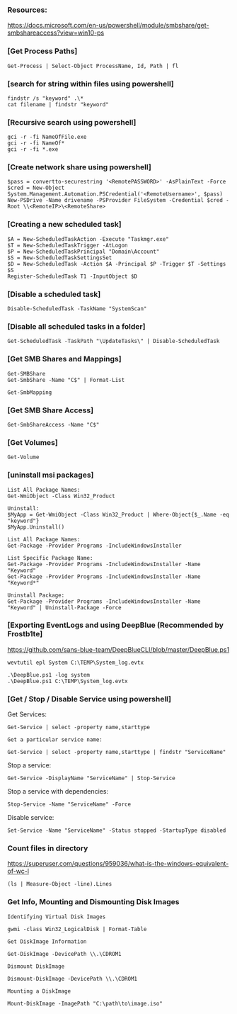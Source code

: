 ### Resources:
https://docs.microsoft.com/en-us/powershell/module/smbshare/get-smbshareaccess?view=win10-ps  

### [Get Process Paths]
```
Get-Process | Select-Object ProcessName, Id, Path | fl
```

### [search for string within files using powershell]
```
findstr /s "keyword" .\*
cat filename | findstr "keyword"
```

### [Recursive search using powershell]
```
gci -r -fi NameOfFile.exe
gci -r -fi NameOf*
gci -r -fi *.exe
```

### [Create network share using powershell]
```
$pass = convertto-securestring '<RemotePASSWORD>' -AsPlainText -Force
$cred = New-Object System.Management.Automation.PSCredential('<RemoteUsername>', $pass)
New-PSDrive -Name drivename -PSProvider FileSystem -Credential $cred -Root \\<RemoteIP>\<RemoteShare>
```

### [Creating a new scheduled task]
```
$A = New-ScheduledTaskAction -Execute "Taskmgr.exe"
$T = New-ScheduledTaskTrigger -AtLogon
$P = New-ScheduledTaskPrincipal "Domain\Account"
$S = New-ScheduledTaskSettingsSet
$D = New-ScheduledTask -Action $A -Principal $P -Trigger $T -Settings $S
Register-ScheduledTask T1 -InputObject $D
```

### [Disable a scheduled task]
```
Disable-ScheduledTask -TaskName "SystemScan"
```

### [Disable all scheduled tasks in a folder]
```
Get-ScheduledTask -TaskPath "\UpdateTasks\" | Disable-ScheduledTask
```

### [Get SMB Shares and Mappings]
```
Get-SMBShare
Get-SmbShare -Name "C$" | Format-List

Get-SmbMapping
```

### [Get SMB Share Access]
```
Get-SmbShareAccess -Name "C$"
```

### [Get Volumes]
```
Get-Volume
```

### [uninstall msi packages]
```
List All Package Names:
Get-WmiObject -Class Win32_Product

Uninstall:
$MyApp = Get-WmiObject -Class Win32_Product | Where-Object{$_.Name -eq "keyword"}
$MyApp.Uninstall()

List All Package Names:
Get-Package -Provider Programs -IncludeWindowsInstaller

List Specific Package Name: 
Get-Package -Provider Programs -IncludeWindowsInstaller -Name "Keyword"
Get-Package -Provider Programs -IncludeWindowsInstaller -Name "Keyword*"

Uninstall Package:
Get-Package -Provider Programs -IncludeWindowsInstaller -Name "Keyword" | Uninstall-Package -Force
```

### [Exporting EventLogs and using DeepBlue (Recommended by Frostb1te]

https://github.com/sans-blue-team/DeepBlueCLI/blob/master/DeepBlue.ps1

```
wevtutil epl System C:\TEMP\System_log.evtx

.\DeepBlue.ps1 -log system
.\DeepBlue.ps1 C:\TEMP\System_log.evtx
```

### [Get / Stop / Disable Service using powershell]

Get Services:
```
Get-Service | select -property name,starttype

Get a particular service name:

Get-Service | select -property name,starttype | findstr "ServiceName"
```

Stop a service:

```
Get-Service -DisplayName "ServiceName" | Stop-Service
```
Stop a service with dependencies:

```
Stop-Service -Name "ServiceName" -Force
```

Disable service:

```
Set-Service -Name "ServiceName" -Status stopped -StartupType disabled
```

### Count files in directory
https://superuser.com/questions/959036/what-is-the-windows-equivalent-of-wc-l

```
(ls | Measure-Object -line).Lines
```

### Get Info, Mounting and Dismounting Disk Images

```
Identifying Virtual Disk Images

gwmi -class Win32_LogicalDisk | Format-Table

Get DiskImage Information

Get-DiskImage -DevicePath \\.\CDROM1

Dismount DiskImage

Dismount-DiskImage -DevicePath \\.\CDROM1

Mounting a DiskImage

Mount-DiskImage -ImagePath "C:\path\to\image.iso"
```
